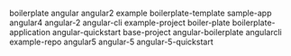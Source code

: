 boilerplate
angular
angular2
example
boilerplate-template
sample-app
angular4
angular-2
angular-cli
example-project
boiler-plate
boilerplate-application
angular-quickstart
base-project
angular-boilerplate
angularcli
example-repo
angular5
angular-5
angular-5-quickstart

